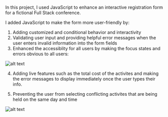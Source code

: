 In this project, I used JavaScript to enhance an interactive registration form for a fictional Full Stack conference.

I added JavaScript to make the form more user-friendly by:

1. Adding customized and conditional behavior and interactivity
2. Validating user input and providing helpful error messages when the user enters invalid information into the form fields
3. Enhanced the accessiblity for all users by making the focus states and errors obvious to all users:

![alt text](https://i.imgur.com/5oeWVjF.png)

4. Adding live features such as the total cost of the activites and making the error messages to display immediately once the user types their info.

5. Preventing the user from selecting conflicting activites that are being held on the same day and time

![alt text](https://i.imgur.com/EWBHLWA.png)
